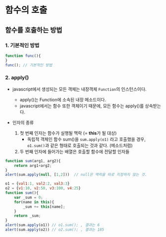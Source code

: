 # 함수의 호출

## 함수를 호출하는 방법
### 1. 기본적인 방법
```javascript
function func(){
}
func(); // 기본적인 방법
```

### 2. apply()
- javascript에서 생성되는 모든 객체는 내장객체 `Function`의 인스턴스이다.
  - apply()는 Function에 소속된 내장 메소드이다.
  - javascript에서는 함수 또한 객체이기 때문에, 모든 함수는 apply()를 상속받는다.
  
- 인자의 종류
  1. 첫 번째 인자는 함수가 실행될 맥락 (= **this**가 될 대상)
     - 독립적 객체인 함수 sum()을 `sum.apply(o1)` 라고 호출했을 경우, `o1.sum()`과 같은 형태로 호출되는 것과 같다. (메소드처럼)
  2. 두 번째 인자에 들어가는 배열은 호출할 함수에 전달할 인자들

```javascript
function sum(arg1, arg2){
    return arg1+arg2;
}
alert(sum.apply(null, [1,2]))  // null은 맥락을 따로 지정하지 않는 것. 
```

```javascript
o1 = {val1:1, val2:2, val3:3}
o2 = {v1:10, v2:50, v3:100, v4:25}
function sum(){
    var _sum = 0;
    for(name in this){
        _sum += this[name];
    }
    return _sum;
}
alert(sum.apply(o1)) // o1.sum(); , 결과는 6
alert(sum.apply(o2)) // o2.sum(); , 결과는 185
```


